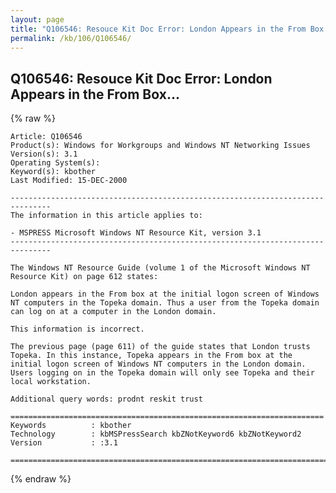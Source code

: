 ```yaml
---
layout: page
title: "Q106546: Resouce Kit Doc Error: London Appears in the From Box..."
permalink: /kb/106/Q106546/
---
```


## Q106546: Resouce Kit Doc Error: London Appears in the From Box...

{% raw %}

	Article: Q106546
	Product(s): Windows for Workgroups and Windows NT Networking Issues
	Version(s): 3.1
	Operating System(s): 
	Keyword(s): kbother
	Last Modified: 15-DEC-2000
	
	-------------------------------------------------------------------------------
	The information in this article applies to:
	
	- MSPRESS Microsoft Windows NT Resource Kit, version 3.1 
	-------------------------------------------------------------------------------
	
	The Windows NT Resource Guide (volume 1 of the Microsoft Windows NT
	Resource Kit) on page 612 states:
	
	London appears in the From box at the initial logon screen of Windows
	NT computers in the Topeka domain. Thus a user from the Topeka domain
	can log on at a computer in the London domain.
	
	This information is incorrect.
	
	The previous page (page 611) of the guide states that London trusts
	Topeka. In this instance, Topeka appears in the From box at the
	initial logon screen of Windows NT computers in the London domain.
	Users logging on in the Topeka domain will only see Topeka and their
	local workstation.
	
	Additional query words: prodnt reskit trust
	
	======================================================================
	Keywords          : kbother 
	Technology        : kbMSPressSearch kbZNotKeyword6 kbZNotKeyword2
	Version           : :3.1
	
	=============================================================================
	

{% endraw %}
